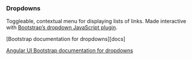 ### Dropdowns

Toggleable, contextual menu for displaying lists of links. Made interactive with [Bootstrap’s dropdown JavaScript plugin][plugin].

[Bootstrap documentation for dropdowns][docs]

[Angular UI Bootstrap documentation for dropdowns][angular docs]


[plugin]: http://getbootstrap.com/javascript/#dropdowns
[bootstrap docs]: http://getbootstrap.com/components/#dropdowns
[angular docs]: https://angular-ui.github.io/bootstrap/#/dropdown
